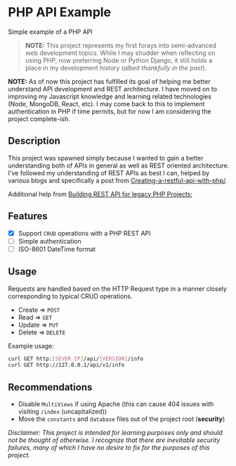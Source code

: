 # PHP API Example
Simple example of a PHP API

> **NOTE:** This project represents my first forays into semi-advanced web development topics. While I may shudder when reflecting on using PHP, now preferring Node or Python Django, it still holds a place in my development history (_albeit thankfully in the past_).

**NOTE:** As of now this project has fulfilled its goal of helping me better understand API development and REST architecture. I have moved on to improving my Javascript knowledge and learning related technologies (Node, MongoDB, React, etc). I may come back to this to implement authentication in PHP if time permits, but for now I am considering the project complete-ish.

## Description
This project was spawned simply because I wanted to gain a better understanding both of APIs in general as well as REST oriented architecture. I've followed my understanding of REST APIs as best I can, helped by various blogs and specifically a post from [Creating-a-restful-api-with-php/](http://coreymaynard.com/blog/creating-a-restful-api-with-php/).

Additional help from [Building REST API for legacy PHP Projects](https://www.toptal.com/php/building-rest-api-for-legacy-php-projects);

## Features
- [x] Support `CRUD` operations with a PHP REST API
- [ ] Simple authentication
- [ ] ISO-8601 DateTime format

## Usage
Requests are handled based on the HTTP Request type in a manner closely corresponding to typical CRUD operations.

- Create => `POST`
- Read => `GET`
- Update => `PUT`
- Delete => `DELETE`

Example usage:

```bash
curl GET http:[SEVER_IP]/api/[VERSION]/info
curl GET http://127.0.0.1/api/v1/info
```

## Recommendations
- Disable `MultiViews` if using Apache (this can cause 404 issues with visiting `/index` (uncapitalized))
- Move the `constants` and `database` files out of the project root (**security**)

_Disclaimer: This project is intended for learning purposes only and should not be thought of otherwise. I recognize that there are inevitable security failures, many of which I have no desire to fix for the purposes of this project._
